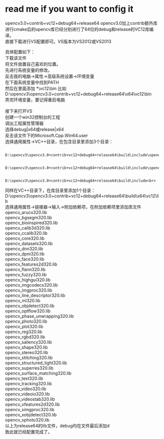 # read me if you want to config it 
opencv3.0+contrib+vc12+debug64+release64
opencv3.0加上contrib额外库进行cmake后的opencv库已经分别进行了64位的debug和release的VC12库编译。<br>
直接下载进行VS配置即可。VS版本为VS2012或VS2013 <br>

具体配置如下：<br>
下载该文件<br>
将文件放置自己喜欢的位置。<br>
先进行系统变量的修改。<br>
反击我的电脑->属性->高级系统设置->环境变量<br>
在下面系统变量中找到PATH<br>
然后在里面添加 *\vc12\bin 比如<br>
D:\opencv3\opencv3.0+contrib+vc12+debug64+release64\x64\vc12\bin <br>
弄完环境变量，要记得重启电脑<br>
<br>
接下来打开VS<br>
创建一个win32控制台的工程<br>
调出工程属性管理器<br>
选择debug|x64或release|x64<br>
反击该文件下的Microsoft.Cpp.Win64.user<br>
选择通用属性->VC++目录，在包含目录里添加3个目录：<br>

            D:\opencv3\opencv3.0+contrib+vc12+debug64+release64\build\include\opencv2<br>

            D:\opencv3\opencv3.0+contrib+vc12+debug64+release64\build\include\opencv<br>

            D:\opencv3\opencv3.0+contrib+vc12+debug64+release64\build\include<br>
同样在VC++目录下，在库目录里添加1个目录：D:\opencv3\opencv3.0+contrib+vc12+debug64+release64\build\x64\vc12\lib<br>
选择通用属性->链接器->输入->附加依赖项，在附加依赖项里添加库文件<br>
opencv_aruco320.lib<br>
opencv_bgsegm320.lib<br>
opencv_bioinspired320.lib<br>
opencv_calib3d320.lib<br>
opencv_ccalib320.lib<br>
opencv_core320.lib<br>
opencv_datasets320.lib<br>
opencv_dnn320.lib<br>
opencv_dpm320.lib<br>
opencv_face320.lib<br>
opencv_features2d320.lib<br>
opencv_flann320.lib<br>
opencv_fuzzy320.lib<br>
opencv_highgui320.lib<br>
opencv_imgcodecs320.lib<br>
opencv_imgproc320.lib<br>
opencv_line_descriptor320.lib<br>
opencv_ml320.lib<br>
opencv_objdetect320.lib<br>
opencv_optflow320.lib<br>
opencv_phase_unwrapping320.lib<br>
opencv_photo320.lib<br>
opencv_plot320.lib<br>
opencv_reg320.lib<br>
opencv_rgbd320.lib<br>
opencv_saliency320.lib<br>
opencv_shape320.lib<br>
opencv_stereo320.lib<br>
opencv_stitching320.lib<br>
opencv_structured_light320.lib<br>
opencv_superres320.lib<br>
opencv_surface_matching320.lib<br>
opencv_text320.lib<br>
opencv_tracking320.lib<br>
opencv_video320.lib<br>
opencv_videoio320.lib<br>
opencv_videostab320.lib<br>
opencv_xfeatures2d320.lib<br>
opencv_ximgproc320.lib<br>
opencv_xobjdetect320.lib<br>
opencv_xphoto320.lib<br>
以上为release64的lib文件，debug均在文件最后添加d<br>
致此就已经配置完成了。<br>

